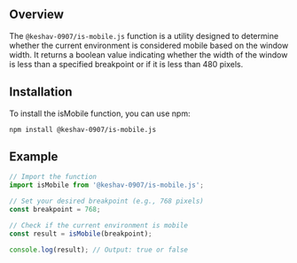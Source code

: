 ## Overview

The `@keshav-0907/is-mobile.js` function is a utility designed to determine whether the current environment is considered mobile based on the window width. It returns a boolean value indicating whether the width of the window is less than a specified breakpoint or if it is less than 480 pixels.


## Installation 

To install the isMobile function, you can use npm:

```
npm install @keshav-0907/is-mobile.js
```

## Example 

```javascript
// Import the function
import isMobile from '@keshav-0907/is-mobile.js';

// Set your desired breakpoint (e.g., 768 pixels)
const breakpoint = 768;

// Check if the current environment is mobile
const result = isMobile(breakpoint);

console.log(result); // Output: true or false
```
